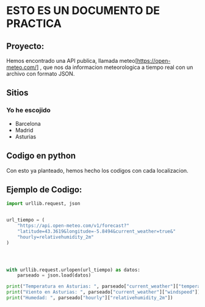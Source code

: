 # ESTO ES UN DOCUMENTO DE PRACTICA
## Proyecto:
Hemos encontrado una API publica, llamada meteo[https://open-meteo.com/] , que nos da informacion meteorologica a tiempo real con un archivo con formato JSON.

## Sitios
### Yo he escojido
- Barcelona
- Madrid
- Asturias

## Codigo en python
Con esto ya planteado, hemos hecho los codigos con cada localizacion.


## Ejemplo de Codigo:
``` python
import urllib.request, json 


url_tiempo = (
    "https://api.open-meteo.com/v1/forecast?"
    "latitude=43.3619&longitude=-5.8494&current_weather=true&"
    "hourly=relativehumidity_2m"
)




with urllib.request.urlopen(url_tiempo) as datos:
	parseado = json.load(datos)

print("Temperatura en Asturias: ", parseado["current_weather"]["temperature"])
print("Viento en Asturias: ", parseado["current_weather"]["windspeed"])
print("Humedad: ", parseado["hourly"]["relativehumidity_2m"])

```
